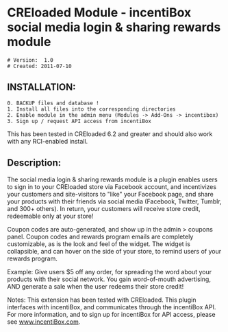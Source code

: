 # CREloaded Module - incentiBox social media login & sharing rewards module
	
    # Version:  1.0
    # Created: 2011-07-10

## INSTALLATION:

    0. BACKUP files and database !
    1. Install all files into the corresponding directories
    2. Enable module in the admin menu (Modules -> Add-Ons -> incentibox)
    3. Sign up / request API access from incentiBox 

This has been tested in CREloaded 6.2 and greater and should also work with any RCI-enabled install.


## Description: 

The social media login & sharing rewards module is a plugin enables users to sign in to your CREloaded store via Facebook account, and incentivizes your customers and site-visitors to "like" your Facebook page, and share your products with their friends via social media (Facebook, Twitter, Tumblr, and 300+ others). In return, your customers will receive store credit, redeemable only at your store!

Coupon codes are auto-generated, and show up in the admin > coupons panel. Coupon codes and rewards program emails are completely customizable, as is the look and feel of the widget. The widget is collapsible, and can hover on the side of your store, to remind users of your rewards program. 

Example: Give users $5 off any order, for spreading the word about your products with their social network. You gain word-of-mouth advertising, AND generate a sale when the user redeems their store credit!

Notes: This extension has been tested with CREloaded. This plugin interfaces with incentiBox, and communicates through the incentiBox API. For more information, and to sign up for incentiBox for API access, please see <a href='http://www.incentibox.com/?ref=github2'>www.incentiBox.com</a>.
